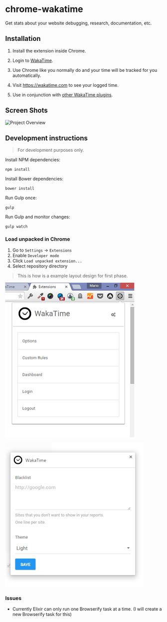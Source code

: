 chrome-wakatime
===============

Get stats about your website debugging, research, documentation, etc.


Installation
------------

1. Install the extension inside Chrome.

2. Login to [WakaTime](https://wakatime.com/).

3. Use Chrome like you normally do and your time will be tracked for you automatically.

4. Visit https://wakatime.com to see your logged time.

5. Use in conjunction with [other WakaTime plugins](https://wakatime.com/plugins).


Screen Shots
------------

![Project Overview](https://wakatime.com/static/img/ScreenShots/ScreenShot-2014-10-29.png)

## Development instructions

> For development purposes only.

Install NPM dependencies:

```
npm install
```

Install Bower dependencies:

```
bower install
```

Run Gulp once:

```
gulp
```

Run Gulp and monitor changes:

```
gulp watch
```

### Load unpacked in Chrome

1. Go to `Settings` -> `Extensions`
2. Enable `Developer mode`
3. Click `Load unpacked extension...`
4. Select repository directory

> This is how is a example layout design for first phase.

![First SC](./sc_1.png)

![Options SC](./sc_2-options.png)

### Issues

- Currently Elixir can only run one Browserify task at a time. (I will create a new Browserify task for this)
